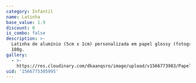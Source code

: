 ```yaml
---
category: Infantil
name: Latinha
base_value: 1.9
discount: 0
is_combo: false
description: >-
  Latinha de alumínio (5cm x 1cm) personalizada em papel glossy (fotográfico)
  180g.
gallery:
  - >-
    https://res.cloudinary.com/dkaanqsro/image/upload/v1566773983/Papelaria%20infantil/Latinha_gd1cr5.jpg
uid: '1566775305995'
---
```


